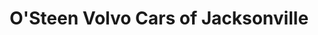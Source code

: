 ---
title: "O'Steen Volvo Cars of Jacksonville"
url: /jacksonville/osteen-volvo-cars-of-jacksonville/
shop: car
---